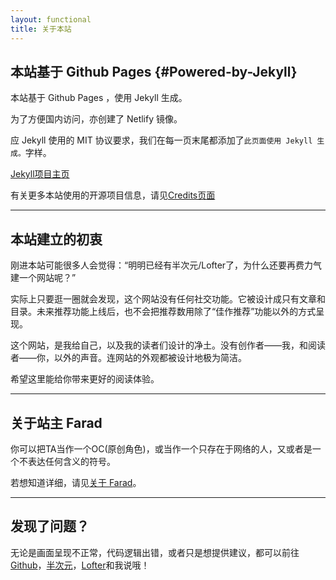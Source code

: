 ```yaml
---
layout: functional
title: 关于本站
---
```


## 本站基于 Github Pages {#Powered-by-Jekyll}

本站基于 Github Pages ，使用 Jekyll 生成。

为了方便国内访问，亦创建了 Netlify 镜像。

应 Jekyll 使用的 MIT 协议要求，我们在每一页末尾都添加了`此页面使用 Jekyll 生成。`字样。

[Jekyll项目主页](https://jekyllrb.com/)

有关更多本站使用的开源项目信息，请见[Credits页面](./credits.html)

-----

## 本站建立的初衷

刚进本站可能很多人会觉得：“明明已经有半次元/Lofter了，为什么还要再费力气建一个网站呢？”

实际上只要逛一圈就会发现，这个网站没有任何社交功能。它被设计成只有文章和目录。未来推荐功能上线后，也不会把推荐数用除了“佳作推荐”功能以外的方式呈现。

这个网站，是我给自己，以及我的读者们设计的净土。没有创作者——我，和阅读者——你，以外的声音。连网站的外观都被设计地极为简洁。

希望这里能给你带来更好的阅读体验。

-----

## 关于站主 Farad

你可以把TA当作一个OC(原创角色)，或当作一个只存在于网络的人，又或者是一个不表达任何含义的符号。

若想知道详细，请见[关于 Farad](/about/farad.html)。

-----

## 发现了问题？

无论是画面呈现不正常，代码逻辑出错，或者只是想提供建议，都可以前往[Github](https://github.com/farad314/farad314.github.io/discussions)，[半次元](https://bcy.net/item/detail/7081932929512774670)，[Lofter](https://farad314.lofter.com/post/7464d80d_2b50ead25)和我说哦！

